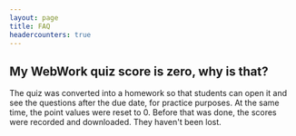 ```yaml
---
layout: page
title: FAQ
headercounters: true
---
```


## My WebWork quiz score is zero, why is that?

The quiz was converted into a homework so that students can open it and see the questions
after the due date, for practice purposes.
At the same time, the point values were reset to 0.
Before that was done, the scores were recorded and downloaded.
They haven't been lost.
